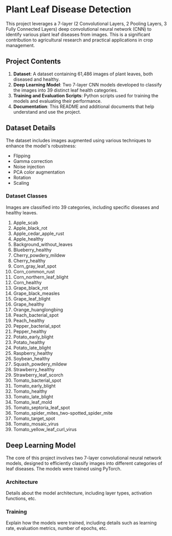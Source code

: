 # Plant Leaf Disease Detection 

This project leverages a 7-layer (2 Convolutional Layers, 2 Pooling Layers, 3 Fully Connected Layers) deep convolutional neural network (CNN) to identify various plant leaf diseases from images. This is a significant contribution to agricultural research and practical applications in crop management.

## Project Contents

1. **Dataset**: A dataset containing 61,486 images of plant leaves, both diseased and healthy.
2. **Deep Learning Model**: Two 7-layer CNN models developed to classify the images into 39 distinct leaf health categories.
3. **Training and Evaluation Scripts**: Python scripts used for training the models and evaluating their performance.
4. **Documentation**: This README and additional documents that help understand and use the project.

## Dataset Details

The dataset includes images augmented using various techniques to enhance the model's robustness:

- Flipping
- Gamma correction
- Noise injection
- PCA color augmentation
- Rotation
- Scaling

### Dataset Classes

Images are classified into 39 categories, including specific diseases and healthy leaves.
1. Apple_scab
2. Apple_black_rot
3. Apple_cedar_apple_rust
4. Apple_healthy
5. Background_without_leaves
6. Blueberry_healthy
7. Cherry_powdery_mildew
8. Cherry_healthy
9. Corn_gray_leaf_spot
10. Corn_common_rust
11. Corn_northern_leaf_blight
12. Corn_healthy
13. Grape_black_rot
14. Grape_black_measles
15. Grape_leaf_blight
16. Grape_healthy
17. Orange_huanglongbing
18. Peach_bacterial_spot
19. Peach_healthy
20. Pepper_bacterial_spot
21. Pepper_healthy
22. Potato_early_blight
23. Potato_healthy
24. Potato_late_blight
25. Raspberry_healthy
26. Soybean_healthy
27. Squash_powdery_mildew
28. Strawberry_healthy
29. Strawberry_leaf_scorch
30. Tomato_bacterial_spot
31. Tomato_early_blight
32. Tomato_healthy
33. Tomato_late_blight
34. Tomato_leaf_mold
35. Tomato_septoria_leaf_spot
36. Tomato_spider_mites_two-spotted_spider_mite
37. Tomato_target_spot
38. Tomato_mosaic_virus
39. Tomato_yellow_leaf_curl_virus

## Deep Learning Model

The core of this project involves two 7-layer convolutional neural network models, designed to efficiently classify images into different categories of leaf diseases. The models were trained using PyTorch.

### Architecture

Details about the model architecture, including layer types, activation functions, etc.

### Training

Explain how the models were trained, including details such as learning rate, evaluation metrics, number of epochs, etc.
